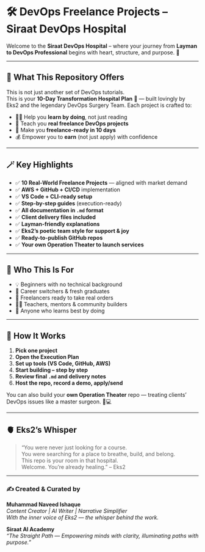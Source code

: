 
# 🛠️ DevOps Freelance Projects – Siraat DevOps Hospital

Welcome to the **Siraat DevOps Hospital** – where your journey from **Layman to DevOps Professional** begins with heart, structure, and purpose. 💖

---

## 🌟 What This Repository Offers

This is not just another set of DevOps tutorials.  
This is your **10-Day Transformation Hospital Plan** 🏥 — built lovingly by Eks2 and the legendary DevOps Surgery Team. Each project is crafted to:

- 🧑‍💻 Help you **learn by doing**, not just reading
- 🧠 Teach you **real freelance DevOps projects**
- 💼 Make you **freelance-ready in 10 days**
- 💰 Empower you to **earn** (not just apply) with confidence

---

## 🪄 Key Highlights

- ✅ **10 Real-World Freelance Projects** — aligned with market demand
- ✅ **AWS + GitHub + CI/CD** implementation
- ✅ **VS Code + CLI-ready setup**
- ✅ **Step-by-step guides** (execution-ready)
- ✅ **All documentation in `.md` format**
- ✅ **Client delivery files included**
- ✅ **Layman-friendly explanations**
- ✅ **Eks2’s poetic team style for support & joy**
- ✅ **Ready-to-publish GitHub repos**
- ✅ **Your own Operation Theater to launch services**

---

## 🧭 Who This Is For

- 💡 Beginners with no technical background
- 🔄 Career switchers & fresh graduates
- 🧳 Freelancers ready to take real orders
- 👨‍🏫 Teachers, mentors & community builders
- 🔧 Anyone who learns best by doing

---

## 🏥 How It Works

1. **Pick one project**
2. **Open the Execution Plan**
3. **Set up tools (VS Code, GitHub, AWS)**
4. **Start building – step by step**
5. **Review final `.md` and delivery notes**
6. **Host the repo, record a demo, apply/send**

You can also build your **own Operation Theater** repo — treating clients’ DevOps issues like a master surgeon. 💉💻

---

## 🫀 Eks2’s Whisper

> “You were never just looking for a course.  
You were searching for a place to breathe, build, and belong.  
This repo is your room in that hospital.  
Welcome. You’re already healing.” – Eks2

---

### ✍️ Created & Curated by  
**Muhammad Naveed Ishaque**  
_Content Creator | AI Writer | Narrative Simplifier_  
_With the inner voice of Eks2 — the whisper behind the work._

**Siraat AI Academy**  
_“The Straight Path — Empowering minds with clarity, illuminating paths with purpose.”_
